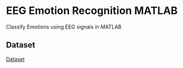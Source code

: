 # EEG Emotion Recognition MATLAB
Classify Emotions using EEG signals in MATLAB

## Dataset
[Dataset](https://github.com/Asma-Nasr/EEG-Emotion-Recognition-MATLAB/tree/main/Data)
